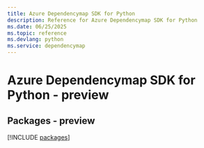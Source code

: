 ```yaml
---
title: Azure Dependencymap SDK for Python
description: Reference for Azure Dependencymap SDK for Python
ms.date: 06/25/2025
ms.topic: reference
ms.devlang: python
ms.service: dependencymap
---
```

# Azure Dependencymap SDK for Python - preview
## Packages - preview
[!INCLUDE [packages](dependencymap-index.md)]